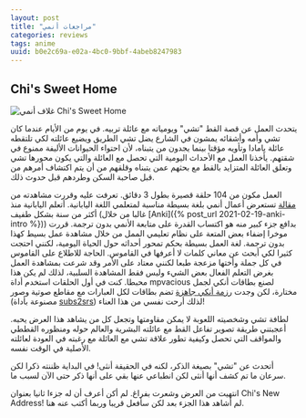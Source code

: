 ```yaml
---
layout: post
title: "مراجعات أنمي"
categories: reviews
tags: anime
uuid: b0e2c69a-e02a-4bc0-9bbf-4abeb8247983
---
```


## Chi's Sweet Home

![غلاف أنمي Chi's Sweet Home](https://cdn.myanimelist.net/images/anime/6/7632.jpg)

يتحدث العمل عن قصة القط "تشي" ويومياته مع عائلة تربيه. في يوم من الأيام عندما كان تشي وأمه وأشقائه يمشون في الشارع يضل تشي الطريق ويضيع عائلته لكي تلتقطه عائلة يامادا وتأويه مؤقتا بينما يجدون من يتبناه، لأن احتواء الحيوانات الأليفة ممنوع في شقتهم. يأخذنا العمل مع الأحداث اليومية التي تحصل مع العائلة والتي يكون محورها تشي وتعلق العائلة المتزايد بالقط مع بحثهم عمن يتبناه وقلقهم من أن يتم اكتشاف أمرهم من قبل صاحبة السكن وطردهم قبل حدوث ذلك.

العمل مكون من 104 حلقة قصيرة بطول 3 دقائق. تعرفت عليه وقررت مشاهدته من [مقالة](https://japaneselevelup.com/5-anime-that-you-shouldnt-need-english-subtitles-to-watch/) تستعرض أعمال أنمي بلغة بسيطة مناسبة لمتعلمي اللغة اليابانية. أتعلم اليابانية منذ أكثر من سنة  بشكل طفيف (غالبا من خلال [Anki]({% post_url 2021-02-19-anki-intro %})) بدافع جزء كبير منه هو اكتساب القدرة على متابعة الأنمي بدون ترجمة. قررت موخرا إضفاء بعض المتعة على نظام تعليمي الممل من خلال مشاهدة عمل بسيط كهذا بدون ترجمة. لغة العمل بسيطة بحكم تمحور أحداثه حول الحياة اليومية، لكنني احتجت كثيرا لكي أبحث عن معاني كلمات لا أعرفها في القاموس. الحاجة للاطلاع على القاموس في كل جملة وأختها مزعجة طبعا لكنني معتاد على الأمر وقد شرعت بمشاهدة العمل بغرض التعلم الفعال بعض الشيء وليس فقط المشاهدة السلبية، لذلك لم يكن هذا محبطا.
كنت في أول الحلقات استخدم أداة mpvacious لصنع بطاقات أنكي لجمل مختارة، لكن وجدت [رزمة أنكي جاهزة](https://ankiweb.net/shared/info/1810732231) تضم بطاقات لكل العبارات مع مقاطع صوتية وصور (مصنوعة بأداة [subs2srs](https://subs2srs.sourceforge.net/)) لذلك أرحت نفسي من هذا العناء!

لطافة تشي وشخصيته اللعوبة لا يمكن مقاومتها وتجعل كل من يشاهد هذا العرض يحبه. أعجبتني طريقة تصوير تفاعل القط مع عائلته البشرية والعالم حوله ومنظوره القططي والمواقف التي تحصل وكيفية تطور علاقة تشي مع العائلة مع رغبته في العودة لعائلته الأصلية في الوقت نفسه.

أتحدث عن "تشي" بصيغة الذكر، لكنه في الحقيقة أنثى! في البداية ظننته ذكرا لكن سرعان ما تم كشف أنها أنثى لكن انطباعي عنها بقي على أنها ذكر حتى الآن لسبب ما.

انتهيت من العرض وشعرت بفراغ. لم أكن أعرف أن له جزءا ثانيا بعنوان Chi's New Address! لم أشاهد هذا الجزء بعد لكن سأفعل قريبا وربما أكتب عنه هنا.
